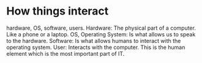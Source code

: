 # How things interact
hardware, OS, software, users.
Hardware: The physical part of a computer. Like a phone or a laptop.
OS, Operating System: Is what allows us to speak to the hardware.
Software: Is what allows humans to interact with the operating system.
User: Interacts with the computer. This is the human element which is the most important part of IT.